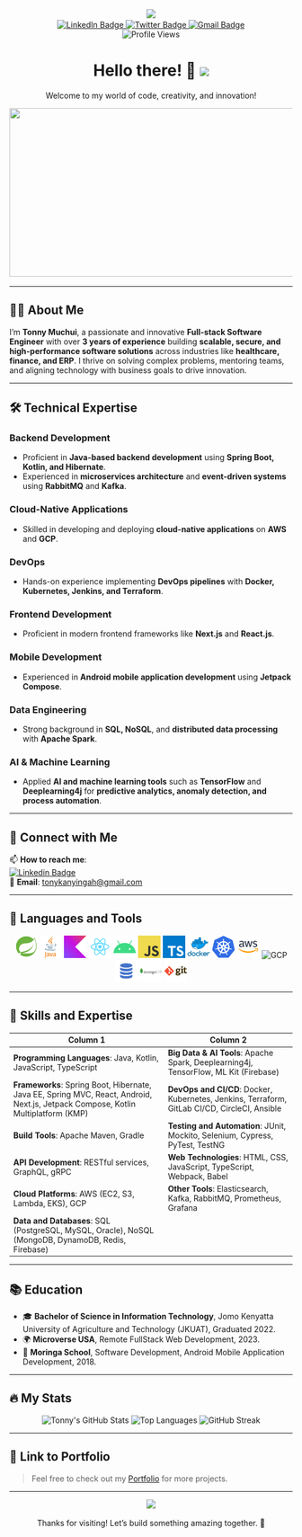 <div align="center">
  <img src="https://media.giphy.com/media/M9gbBd9nbDrOTu1Mqx/giphy.gif" width="100"/>
  <div id="badges">
    <a href="https://www.linkedin.com/in/tonny-muchui-murungi-9b549a174/">
      <img src="https://img.shields.io/badge/LinkedIn-0077B5?style=for-the-badge&logo=linkedin&logoColor=white" alt="LinkedIn Badge"/>
    </a>
    <a href="https://twitter.com/Tonnymuchui6">
      <img src="https://img.shields.io/badge/Twitter-1DA1F2?style=for-the-badge&logo=twitter&logoColor=white" alt="Twitter Badge"/>
    </a>
    <a href="mailto:tonykanyingah@gmail.com">
      <img src="https://img.shields.io/badge/Gmail-D14836?style=for-the-badge&logo=gmail&logoColor=white" alt="Gmail Badge"/>
    </a>
  </div>
  <img src="https://komarev.com/ghpvc/?username=tonnymuchui&style=flat-square&color=blue" alt="Profile Views"/>
  <h1>
    Hello there! 👋
    <img src="https://media.giphy.com/media/hvRJCLFzcasrR4ia7z/giphy.gif" width="30px"/>
  </h1>
  <p>Welcome to my world of code, creativity, and innovation!</p>
</div>

<div align="center">
  <img src="https://media.giphy.com/media/dWesBcTLavkZuG35MI/giphy.gif" width="600" height="300"/>
</div>

---

## 👨‍💻 **About Me**

I’m **Tonny Muchui**, a passionate and innovative **Full-stack Software Engineer** with over **3 years of experience** building **scalable, secure, and high-performance software solutions** across industries like **healthcare, finance, and ERP**. I thrive on solving complex problems, mentoring teams, and aligning technology with business goals to drive innovation.  

---

## 🛠️ **Technical Expertise**

### **Backend Development**  
- Proficient in **Java-based backend development** using **Spring Boot, Kotlin, and Hibernate**.  
- Experienced in **microservices architecture** and **event-driven systems** using **RabbitMQ** and **Kafka**.  

### **Cloud-Native Applications**  
- Skilled in developing and deploying **cloud-native applications** on **AWS** and **GCP**.  

### **DevOps**  
- Hands-on experience implementing **DevOps pipelines** with **Docker, Kubernetes, Jenkins, and Terraform**.  

### **Frontend Development**  
- Proficient in modern frontend frameworks like **Next.js** and **React.js**.  

### **Mobile Development**  
- Experienced in **Android mobile application development** using **Jetpack Compose**.  

### **Data Engineering**  
- Strong background in **SQL, NoSQL**, and **distributed data processing** with **Apache Spark**.  

### **AI & Machine Learning**  
- Applied **AI and machine learning tools** such as **TensorFlow** and **Deeplearning4j** for **predictive analytics, anomaly detection, and process automation**.  

---

## 🔗 **Connect with Me**

📫 **How to reach me**:  
[![Linkedin Badge](https://img.shields.io/badge/-Tonny%20Muchui-blue?style=flat&logo=Linkedin&logoColor=white)](https://www.linkedin.com/in/tonny-muchui-murungi-9b549a174/)  
📧 **Email**: [tonykanyingah@gmail.com](mailto:tonykanyingah@gmail.com)  

---

## 🔧 **Languages and Tools**

<div align="center">
  <img height="40" src="https://raw.githubusercontent.com/github/explore/80688e429a7d4ef2fca1e82350fe8e3517d3494d/topics/spring-boot/spring-boot.png" alt="Spring Boot">
  <img height="40" src="https://raw.githubusercontent.com/github/explore/80688e429a7d4ef2fca1e82350fe8e3517d3494d/topics/java/java.png" alt="Java">
  <img height="40" src="https://raw.githubusercontent.com/github/explore/80688e429a7d4ef2fca1e82350fe8e3517d3494d/topics/kotlin/kotlin.png" alt="Kotlin">
  <img height="40" src="https://raw.githubusercontent.com/github/explore/80688e429a7d4ef2fca1e82350fe8e3517d3494d/topics/react/react.png" alt="React">
  <img height="40" src="https://raw.githubusercontent.com/github/explore/80688e429a7d4ef2fca1e82350fe8e3517d3494d/topics/android/android.png" alt="Android">
  <img height="40" src="https://raw.githubusercontent.com/github/explore/80688e429a7d4ef2fca1e82350fe8e3517d3494d/topics/javascript/javascript.png" alt="JavaScript">
  <img height="40" src="https://raw.githubusercontent.com/github/explore/80688e429a7d4ef2fca1e82350fe8e3517d3494d/topics/typescript/typescript.png" alt="TypeScript">
  <img height="40" src="https://raw.githubusercontent.com/github/explore/80688e429a7d4ef2fca1e82350fe8e3517d3494d/topics/docker/docker.png" alt="Docker">
  <img height="40" src="https://raw.githubusercontent.com/github/explore/80688e429a7d4ef2fca1e82350fe8e3517d3494d/topics/kubernetes/kubernetes.png" alt="Kubernetes">
  <img height="40" src="https://raw.githubusercontent.com/github/explore/80688e429a7d4ef2fca1e82350fe8e3517d3494d/topics/aws/aws.png" alt="AWS">
  <img height="40" src="https://raw.githubusercontent.com/github/explore/80688e429a7d4ef2fca1e82350fe8e3517d3494d/topics/gcp/gcp.png" alt="GCP">
  <img height="40" src="https://raw.githubusercontent.com/github/explore/80688e429a7d4ef2fca1e82350fe8e3517d3494d/topics/sql/sql.png" alt="SQL">
  <img height="40" src="https://raw.githubusercontent.com/github/explore/80688e429a7d4ef2fca1e82350fe8e3517d3494d/topics/mongodb/mongodb.png" alt="MongoDB">
  <img height="40" src="https://raw.githubusercontent.com/github/explore/80688e429a7d4ef2fca1e82350fe8e3517d3494d/topics/git/git.png" alt="Git">
</div>

---

## 🚀 **Skills and Expertise**

| **Column 1**                                                                 | **Column 2**                                                                 |
|-------------------------------------------------------------------------------|-------------------------------------------------------------------------------|
| **Programming Languages**: Java, Kotlin, JavaScript, TypeScript              | **Big Data & AI Tools**: Apache Spark, Deeplearning4j, TensorFlow, ML Kit (Firebase) |
| **Frameworks**: Spring Boot, Hibernate, Java EE, Spring MVC, React, Android, Next.js, Jetpack Compose, Kotlin Multiplatform (KMP) | **DevOps and CI/CD**: Docker, Kubernetes, Jenkins, Terraform, GitLab CI/CD, CircleCI, Ansible |
| **Build Tools**: Apache Maven, Gradle                                         | **Testing and Automation**: JUnit, Mockito, Selenium, Cypress, PyTest, TestNG  |
| **API Development**: RESTful services, GraphQL, gRPC                          | **Web Technologies**: HTML, CSS, JavaScript, TypeScript, Webpack, Babel       |
| **Cloud Platforms**: AWS (EC2, S3, Lambda, EKS), GCP                         | **Other Tools**: Elasticsearch, Kafka, RabbitMQ, Prometheus, Grafana          |
| **Data and Databases**: SQL (PostgreSQL, MySQL, Oracle), NoSQL (MongoDB, DynamoDB, Redis, Firebase) |  |

---

## 📚 **Education**

- 🎓 **Bachelor of Science in Information Technology**, Jomo Kenyatta University of Agriculture and Technology (JKUAT), Graduated 2022.  
- 🌍 **Microverse USA**, Remote FullStack Web Development, 2023.  
- 📱 **Moringa School**, Software Development, Android Mobile Application Development, 2018.  

---

## 🔥 **My Stats**

<div align="center">
  <img src="https://github-readme-stats.vercel.app/api?username=tonnymuchui&theme=dark&show_icons=true" alt="Tonny's GitHub Stats">
  <img src="https://github-readme-stats.vercel.app/api/top-langs/?username=tonnymuchui&theme=dark&layout=compact" alt="Top Languages">
  <img src="https://github-readme-streak-stats.herokuapp.com/?user=tonnymuchui&theme=dark" alt="GitHub Streak">
</div>

---

## 🔗 **Link to Portfolio**

> Feel free to check out my [Portfolio](https://tonnymuchui.github.io/Portfolio/) for more projects.  

---

<div align="center">
  <img src="https://media.giphy.com/media/3oKIPnAiaMCws8nOsE/giphy.gif" width="200"/>
  <p>Thanks for visiting! Let’s build something amazing together. 🚀</p>
</div>
